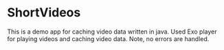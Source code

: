 # ShortVideos
This is a demo app for caching video data written in java.
Used Exo player for playing videos and caching video data.
Note, no errors are handled.
